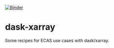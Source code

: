 [![Binder](https://mybinder.org/badge.svg)](https://mybinder.org/v2/gh/statiksof/dask-xarray/master)

# dask-xarray
Some recipes for ECAS use cases with dask/xarray.
